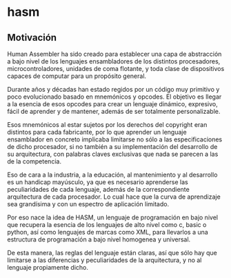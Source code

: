 # hasm
## Motivación
Human Assembler ha sido creado para establecer una capa de abstracción a bajo nivel de los lenguajes ensambladores de los distintos procesadores, microcontroladores, unidades de coma flotante, y toda clase de dispositivos capaces de computar para un propósito general.

Durante años y décadas han estado regidos por un código muy primitivo y poco evolucionado basado en mnemónicos y opcodes. El objetivo es llegar a la esencia de esos opcodes para crear un lenguaje dinámico, expresivo, fácil de aprender y de mantener, además de ser totalmente personalizable.

Esos mnemónicos al estar sujetos por los derechos del copyright eran distintos para cada fabricante, por lo que aprender un lenguaje ensamblador en concreto implicaba limitarse no sólo a las especificaciones de dicho procesador, si no también a su implementación del desarrollo de su arquitectura, con palabras claves exclusivas que nada se parecen a las de la competencia.

Eso de cara a la industria, a la educación, al mantenimiento y al desarrollo es un handicap mayúsculo, ya que es necesario aprenderse las peculiaridades de cada lenguaje, además de la correspondiente arquitectura de cada procesador. Lo cual hace que la curva de aprendizaje sea grandísima y con un espectro de aplicación limitado.

Por eso nace la idea de HASM, un lenguaje de programación en bajo nivel que recupera la esencia de los lenguajes de alto nivel como c, basic o python, así como lenguajes de marcas como XML, para llevarlos a una estructura de programación a bajo nivel homogenea y universal.

De esta manera, las reglas del lenguaje están claras, así que sólo hay que limitarse a las diferencias y peculiaridades de la arquitectura, y no al lenguaje propiamente dicho.

